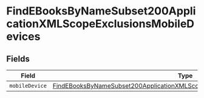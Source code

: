# FindEBooksByNameSubset200ApplicationXMLScopeExclusionsMobileDevices


## Fields

| Field                                                                                                                                                                                         | Type                                                                                                                                                                                          | Required                                                                                                                                                                                      | Description                                                                                                                                                                                   |
| --------------------------------------------------------------------------------------------------------------------------------------------------------------------------------------------- | --------------------------------------------------------------------------------------------------------------------------------------------------------------------------------------------- | --------------------------------------------------------------------------------------------------------------------------------------------------------------------------------------------- | --------------------------------------------------------------------------------------------------------------------------------------------------------------------------------------------- |
| `mobileDevice`                                                                                                                                                                                | [FindEBooksByNameSubset200ApplicationXMLScopeExclusionsMobileDevicesMobileDevice](../../models/operations/findebooksbynamesubset200applicationxmlscopeexclusionsmobiledevicesmobiledevice.md) | :heavy_minus_sign:                                                                                                                                                                            | N/A                                                                                                                                                                                           |